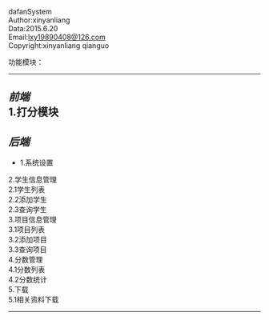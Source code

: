 dafanSystem<br/>
Author:xinyanliang<br/>
Data:2015.6.20<br/>
Email:lxy19890408@126.com<br/>
Copyright:xinyanliang  qianguo<br/>


功能模块：
********************************************************************************
*前端*                                                        
1.打分模块
-------------------------------------------------------------------------------
 *后端*                                                        
-------------------------------------------------------------------------------
<ul>
<li>
1.系统设置
</li>
</ul>

2.学生信息管理<br/>
2.1学生列表<br/>
2.2添加学生<br/>
2.3查询学生<br/>
3.项目信息管理<br/>
3.1项目列表<br/>
3.2添加项目<br/>
3.3查询项目<br/>
4.分数管理<br/>
4.1分数列表<br/>
4.2分数统计<br/>
5.下载<br/>
5.1相关资料下载<br/>
*********************************************************************************

